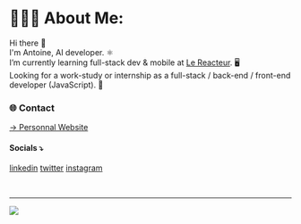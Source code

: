 # 👨🏻‍💻 About Me:
Hi there 👋
<br>
I'm Antoine, AI developer. ⚛️
<br>
I’m currently learning full-stack dev & mobile at [Le Reacteur](https://github.com/lereacteur). 🖥
<br>
Looking for a work-study or internship as a full-stack / back-end / front-end developer (JavaScript). 📱
<br>
### 🌐 Contact
[→ Personnal Website](https://antoineancelin.com) 
<br>
#### Socials ⤵
[linkedin](https://linkedin.com/in/antancelin) [twitter](https://x.com/antancelin) [instagram](https://instagram.com/antancelin)

<br>

---
[![](https://visitcount.itsvg.in/api?id=antancelin&icon=5&color=10)](https://visitcount.itsvg.in)

